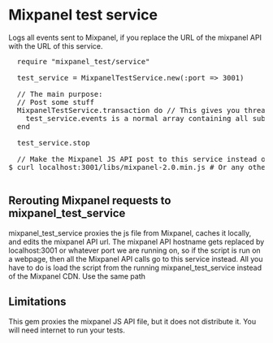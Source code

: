 <h1>Mixpanel test service</h2>

<p>
  Logs all events sent to Mixpanel, if you replace the URL of the mixpanel API with the URL of this service.
</p>

<pre>
  require "mixpanel_test/service"

  test_service = MixpanelTestService.new(:port => 3001)

  // The main purpose:
  // Post some stuff
  MixpanelTestService.transaction do // This gives you thread safe access to test_service
    test_service.events is a normal array containing all submitted events.
  end

  test_service.stop

  // Make the Mixpanel JS API post to this service instead of api.mixpanel.com
$ curl localhost:3001/libs/mixpanel-2.0.min.js # Or any other file in /libs

</pre>

<h2>Rerouting Mixpanel requests to mixpanel_test_service</h2>

<p>mixpanel_test_service proxies the js file from Mixpanel, caches it locally, and edits the mixpanel API url. The mixpanel API hostname gets replaced by localhost:3001 or whatever port we are running on, so if the script is run on a webpage, then all the Mixpanel API calls go to this service instead. All you have to do is load the script from the running mixpanel_test_service instead of the Mixpanel CDN. Use the same path
</p>

<h2>Limitations</h2>
<p>This gem proxies the mixpanel JS API file, but it does not distribute it. You will need internet to run your tests.</p>
